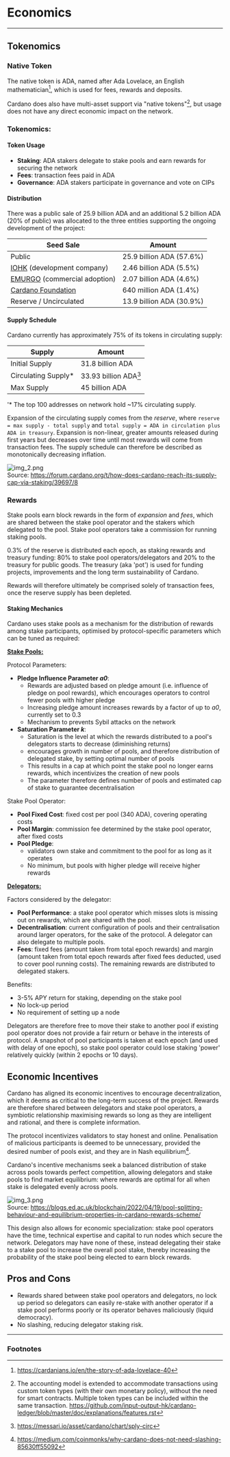 # Economics

---

## Tokenomics

### Native Token
The native token is ADA, named after Ada Lovelace, an English mathematician[^1], which is used for fees, rewards
and deposits.

Cardano does also have multi-asset support via "native tokens"[^2], but usage does not have any direct economic impact on
the network.

### Tokenomics:

#### Token Usage

* **Staking**: ADA stakers delegate to stake pools and earn rewards for securing the network
* **Fees**: transaction fees paid in ADA
* **Governance**: ADA stakers participate in governance and vote on CIPs

#### Distribution
There was a public sale of 25.9 billion ADA and an additional 5.2 billion ADA (20% of public) was allocated to the
three entities supporting the ongoing development of the project:

| Seed Sale                                           | Amount                   |
|-----------------------------------------------------|--------------------------|
| Public                                              | 25.9 billion ADA (57.6%) |
| [IOHK](https://iohk.io) (development company)       | 2.46 billion ADA (5.5%)  |
| [EMURGO](https://emurgo.io) (commercial adoption)   | 2.07 billion ADA (4.6%)  |
| [Cardano Foundation](https://cardanofoundation.org) | 640 million ADA (1.4%)   |
| Reserve / Uncirculated                              | 13.9 billion ADA (30.9%) |

#### Supply Schedule
Cardano currently has approximately 75% of its tokens in circulating supply:

| Supply              | Amount                |
|---------------------|-----------------------|
| Initial Supply      | 31.8 billion ADA      |
| Circulating Supply* | 33.93 billion ADA[^3] |
| Max Supply          | 45 billion ADA        |

'* The top 100 addresses on network hold ~17% circulating supply.

Expansion of the circulating supply comes from the *reserve*, where `reserve = max supply - total supply` and
`total supply = ADA in circulation plus ADA in treasury`. Expansion is non-linear, greater amounts released during
first years but decreases over time until most rewards will come from transaction fees. The supply schedule can 
therefore be described as monotonically decreasing inflation.

![img_2.png](img_2.png)  
Source: https://forum.cardano.org/t/how-does-cardano-reach-its-supply-cap-via-staking/39697/8

### Rewards
Stake pools earn block rewards in the form of *expansion* and *fees*, which are shared between the stake pool operator
and the stakers which delegated to the pool. Stake pool operators take a commission for running staking pools.

0.3% of the reserve is distributed each epoch, as staking rewards and treasury funding: 80% to stake pool 
operators/delegators and 20% to the treasury for public goods. The treasury (aka 'pot') is used for funding projects, 
improvements and the long term sustainability of Cardano.

Rewards will therefore ultimately be comprised solely of transaction fees, once the reserve supply has been 
depleted.

#### Staking Mechanics
Cardano uses stake pools as a mechanism for the distribution of rewards among stake participants, optimised by 
protocol-specific parameters which can be tuned as required:

<span style="text-decoration: underline">**Stake Pools:**</span>

Protocol Parameters:
  * **Pledge Influence Parameter *a0***:
    * Rewards are adjusted based on pledge amount (i.e. influence of pledge on pool rewards), which encourages 
      operators to control fewer pools with higher pledge
    * Increasing pledge amount increases rewards by a factor of up to *a0*, currently set to 0.3
    * Mechanism to prevents Sybil attacks on the network
  * **Saturation Parameter *k***:
    * Saturation is the level at which the rewards distributed to a pool's delegators starts to decrease 
      (diminishing returns)
    * encourages growth in number of pools, and therefore distribution of delegated stake, by setting optimal number
      of pools
    * This results in a cap at which point the stake pool no longer earns rewards, which incentivizes the creation of new pools
    * The parameter therefore defines number of pools and estimated cap of stake to guarantee decentralisation

Stake Pool Operator:
  * **Pool Fixed Cost**: fixed cost per pool (340 ADA), covering operating costs
  * **Pool Margin**: commission fee determined by the stake pool operator, after fixed costs
  * **Pool Pledge**: 
    * validators own stake and commitment to the pool for as long as it operates 
    * No minimum, but pools with higher pledge will receive higher rewards

<span style="text-decoration: underline">**Delegators:**</span>

Factors considered by the delegator:
  * **Pool Performance**: a stake pool operator which misses slots is missing out on rewards, which are shared with
    the pool.
  * **Decentralisation**: current configuration of pools and their centralisation around larger operators, for the 
    sake of the protocol. A delegator can also delegate to multiple pools.
  * **Fees**: fixed fees (amount taken from total epoch rewards) and margin (amount taken from total epoch rewards after
    fixed fees deducted, used to cover pool running costs). The remaining rewards are distributed to delegated stakers.
 
Benefits: 
  * 3-5% APY return for staking, depending on the stake pool
  * No lock-up period
  * No requirement of setting up a node

Delegators are therefore free to move their stake to another pool if existing pool operator does not provide a fair 
return or behave in the interests of protocol. A snapshot of pool participants is taken at each epoch (and used with delay of one epoch), so stake pool operator could 
lose staking 'power' relatively quickly (within 2 epochs or 10 days).

## Economic Incentives
Cardano has aligned its economic incentives to encourage decentralization, which it deems as critical to the long-term
success of the project. Rewards are therefore shared between delegators and stake pool operators, a symbiotic
relationship maximising rewards so long as they are intelligent and rational, and there is complete information.

The protocol incentivizes validators to stay honest and online. Penalisation of malicious participants is deemed to
be unnecessary, provided the desired number of pools exist, and they are in Nash equilibrium[^4].

Cardano's incentive mechanisms seek a balanced distribution of stake across pools towards perfect competition, allowing 
delegators and stake pools to find market equilibrium: where rewards are optimal for all when stake is delegated 
evenly across pools.

![img_3.png](img_3.png)  
Source: https://blogs.ed.ac.uk/blockchain/2022/04/19/pool-splitting-behaviour-and-equilibrium-properties-in-cardano-rewards-scheme/

This design also allows for economic specialization: stake pool operators have the time, technical expertise and 
capital to run nodes which secure the network. Delegators may have none of these, instead delegating 
their stake to a stake pool to increase the overall pool stake, thereby increasing the probability of the stake pool 
being elected to earn block rewards.

## Pros and Cons
* Rewards shared between stake pool operators and delegators, no lock up period so delegators can easily re-stake with
  another operator if a stake pool performs poorly or its operator behaves maliciously (liquid democracy).
* No slashing, reducing delegator staking risk.

---
### Footnotes
[^1]: https://cardanians.io/en/the-story-of-ada-lovelace-40
[^2]: The accounting model is extended to accommodate transactions using custom token types (with their own monetary
policy), without the need for smart contracts. Multiple token types can be included within the same transaction. https://github.com/input-output-hk/cardano-ledger/blob/master/doc/explanations/features.rst
[^3]: https://messari.io/asset/cardano/chart/sply-circ
[^4]: https://medium.com/coinmonks/why-cardano-does-not-need-slashing-85630ff55092
